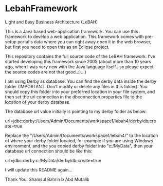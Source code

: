 # LebahFramework
Light and Easy Business Architecture (LeBAH)

This is a Java based web-application framework.  You can use this framework to develop a web application.  This framework comes with pre-setup portal's data where you can right away open it in the web browser, but first you need to open this as an Eclipse project.

This repository contains the full source code of the LeBAH framework. I've started developing this framework since 2005 (about more than 10 years ago, when I was very new with the Java language itself.. so please expect the source codes are not that good..:)...)

I am using Derby as database.  You can find the derby data inside the derby folder (IMPORTANT: Don't modify or delete any files in this folder).  You should copy this folder into your preferred location in your file system, and then set the url connection in the dbconnection.properties file to the location of your derby database.

The database url value initially is pointing to my derby folder as below:

url=jdbc:derby:/Users/Admin/Documents/workspace1/lebah4/derby/db;create=true

Replace the "/Users/Admin/Documents/workspace1/lebah4/" to the location of where your derby folder located, for example if you are using Windows environment, and the you copied derby folder into "c:/MyData", then your database url connection should be like this:

url=jdbc:derby:c:/MyData/derby/db;create=true


I will update this README again...

Thank You.
Shamsul Bahrin b Abd Mutalib
